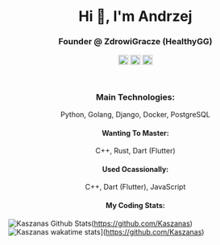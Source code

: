 <h1 align="center">Hi 👋, I'm Andrzej</h1>
<h3 align="center">Founder @ ZdrowiGracze (HealthyGG)</h3>

<p align="center">
    <a href="https://www.linkedin.com/in/andrzej-bialecki/" target="blank"><img align="center" src="https://cdn.jsdelivr.net/npm/simple-icons@3.0.1/icons/linkedin.svg" alt="linkedin-andrzej-bialecki" height="20" width="20" /></a>
    <a href="https://twitter.com/Kaszanas" target="blank"><img align="center" src="https://cdn.jsdelivr.net/npm/simple-icons@3.0.1/icons/twitter.svg" alt="twitter-kaszanas" height="20" width="20" /></a>
    <a href="https://www.instagram.com/kaszanas/" target="blank"><img align="center" src="https://cdn.jsdelivr.net/npm/simple-icons@3.0.1/icons/instagram.svg" alt="instagram-kaszanas" height="20" width="20" /></a>
    </p>
<br/>

<h3 align="center">Main Technologies:</h3>
<!-- Python -->
<p align="center">
    Python, Golang, Django, Docker, PostgreSQL
</p>

<h4 align="center">Wanting To Master:</h4>
<p align="center">
C++, Rust, Dart (Flutter)
</p>

<h4 align="center">Used Ocassionally:</h4>
<p align="center">
C++, Dart (Flutter), JavaScript
</p>

<h4 align="center">My Coding Stats:</h4>

![Kaszanas Github Stats](https://github-readme-stats.vercel.app/api?username=kaszanas&show_icons=true&count_private=true)(https://github.com/Kaszanas)
![Kaszanas wakatime stats](https://github-readme-stats.vercel.app/api/wakatime?layout=compact?langs_count=5?username=Kaszanas)](https://github.com/Kaszanas)

